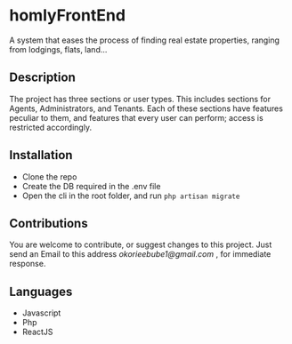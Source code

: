 # homlyFrontEnd
A system that eases the process of finding real estate properties, ranging from lodgings, flats, land...

## Description
The project has three sections or user types. 
This includes sections  for Agents, Administrators, and Tenants. 
Each of these sections have features peculiar to them, and features that every user can perform; 
access is restricted accordingly.

## Installation
* Clone the repo
* Create the DB required in the .env file
* Open the cli in the root folder, and run
`php artisan migrate`

## Contributions
You are welcome to contribute, or suggest changes to this project. Just send an Email to this address _okorieebube1@gmail.com_ , for immediate response.

## Languages
* Javascript
* Php
* ReactJS

